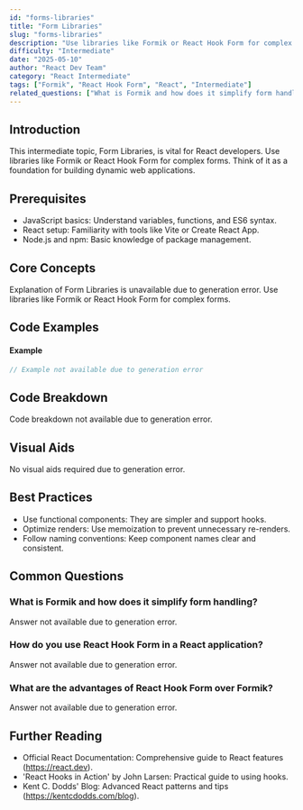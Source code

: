 ```yaml
---
id: "forms-libraries"
title: "Form Libraries"
slug: "forms-libraries"
description: "Use libraries like Formik or React Hook Form for complex forms."
difficulty: "Intermediate"
date: "2025-05-10"
author: "React Dev Team"
category: "React Intermediate"
tags: ["Formik", "React Hook Form", "React", "Intermediate"]
related_questions: ["What is Formik and how does it simplify form handling?", "How do you use React Hook Form in a React application?", "What are the advantages of React Hook Form over Formik?"]
---
```


## Introduction

This intermediate topic, Form Libraries, is vital for React developers. Use libraries like Formik or React Hook Form for complex forms. Think of it as a foundation for building dynamic web applications.

## Prerequisites

- JavaScript basics: Understand variables, functions, and ES6 syntax.
- React setup: Familiarity with tools like Vite or Create React App.
- Node.js and npm: Basic knowledge of package management.

## Core Concepts

Explanation of Form Libraries is unavailable due to generation error. Use libraries like Formik or React Hook Form for complex forms.

## Code Examples

#### Example
```jsx
// Example not available due to generation error
```

## Code Breakdown

Code breakdown not available due to generation error.

## Visual Aids

No visual aids required due to generation error.

## Best Practices

- Use functional components: They are simpler and support hooks.
- Optimize renders: Use memoization to prevent unnecessary re-renders.
- Follow naming conventions: Keep component names clear and consistent.

## Common Questions

### What is Formik and how does it simplify form handling?

Answer not available due to generation error.

### How do you use React Hook Form in a React application?

Answer not available due to generation error.

### What are the advantages of React Hook Form over Formik?

Answer not available due to generation error.

## Further Reading

- Official React Documentation: Comprehensive guide to React features (https://react.dev).
- 'React Hooks in Action' by John Larsen: Practical guide to using hooks.
- Kent C. Dodds' Blog: Advanced React patterns and tips (https://kentcdodds.com/blog).
